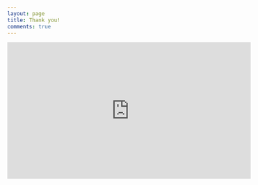 ```yaml
---
layout: page
title: Thank you!
comments: true
---
```


<center>
<iframe width="560" height="315" src="https://www.youtube.com/embed/dQw4w9WgXcQ?start=14" frameborder="0" allow="accelerometer; autoplay; encrypted-media; gyroscope; picture-in-picture" allowfullscreen></iframe>
</center>
